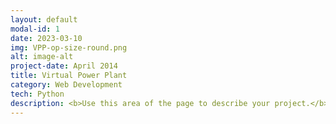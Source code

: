 ```yaml
---
layout: default
modal-id: 1
date: 2023-03-10
img: VPP-op-size-round.png
alt: image-alt
project-date: April 2014
title: Virtual Power Plant
category: Web Development
tech: Python
description: <b>Use this area of the page to describe your project.</b>  AS&colon; Do not lecture me, Obi Wan. I see through the lies of the Jedi. I do not fear the dark side as you do. I have brought peace, justice and freedom to my new empire.<br>  OWK Your new empire? Anakin, my alligiance is to the republic. To democracy!  &nbsp; &nbsp;AS If you're not with me, then you're my enemy.  &#13;&#10;OWK Only a Sith deals with absolutes. I'll do what I must.  AS You will try...  ipsum dolor sit amet, consectetur adipisicing elit. Mollitia neque assumenda ipsam nihil, molestias magnam, recusandae quos quis inventore quisquam velit asperiores, <br><br>vitae? Reprehenderit soluta, eos quod consequuntur itaque. Nam.
---
```

